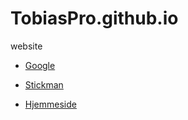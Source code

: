 # TobiasPro.github.io
website

- [Google](https://www.google.com)

- [Stickman](https://editor.p5js.org/TobiasPro/sketches/JxeehHrCh)

- [Hjemmeside](https://tobiaspro.github.io/html-hjemmeside/profil.html)

